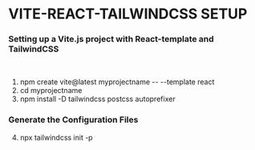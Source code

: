 <h1>VITE-REACT-TAILWINDCSS SETUP</h1>

<h3>Setting up a Vite.js project with React-template and TailwindCSS</h3><br>

1. npm create vite@latest myprojectname -- --template react<br>
2. cd myprojectname
3. npm install -D tailwindcss postcss autoprefixer

<h3>Generate the Configuration Files</h3>

4. npx tailwindcss init -p
